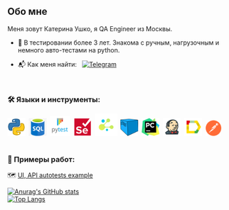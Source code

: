 ## Обо мне
Меня зовут Катерина Ушко, я QA Engineer из Москвы.
- :rocket: В тестировании более 3 лет. Знакома с ручным, нагрузочным и немного авто-тестами на python.

- :mailbox_with_mail: Как меня найти:&nbsp;&nbsp;&nbsp;<a href="https://t.me/Alderon_first"><img alt="Telegram" width="22px" src="https://cdn.jsdelivr.net/npm/simple-icons@v3/icons/telegram.svg" /></a>
<br>


### :hammer_and_wrench: Языки и инструменты:
<div>
  <img src="https://github.com/Yunaika/yunaika/blob/main/img/logos/python.webp" title="Python" alt="Python" width="40" height="40"/>&nbsp;
  <img src="https://github.com/Yunaika/yunaika/blob/main/img/logos/sql.png" title="SQL" alt="SQL" width="40" height="40"/>&nbsp;   
  <img src="https://github.com/Yunaika/yunaika/blob/main/img/logos/pytest.png" title="Pytest" alt="Pytest" width="45" height="45"/>&nbsp; 
  <img src="https://github.com/Yunaika/yunaika/blob/main/img/logos/selenium-original.svg" title="Selenium" alt="Selenium" width="40" height="40"/>&nbsp;  
  <img src="https://github.com/Yunaika/yunaika/blob/main/img/logos/selene.png" title="Selene" alt="Selene" width="50" height="50"/>&nbsp;
  <img src="https://github.com/Yunaika/yunaika/blob/main/img/logos/selenoid.png" title="Selenoid" alt="Selenoid" width="40" height="40"/>&nbsp;  
  <img src="https://github.com/Yunaika/yunaika/blob/main/img/logos/pycharm.png" title="PyCharm" alt="PyCharm" width="40" height="40"/>&nbsp;    
  <img src="https://github.com/Yunaika/yunaika/blob/main/img/logos/jenkins.png" title="Jenkins" alt="Jenkins" width="40" height="40"/>&nbsp;
  <img src="https://github.com/Yunaika/yunaika/blob/main/img/logos/Allure.svg" title="Allure Report" alt="Allure Report" width="40" height="40"/>&nbsp;
  <img src="https://github.com/Yunaika/yunaika/blob/main/img/logos/postman.png" title="Postman" alt="Postman" width="35" height="35"/>&nbsp;  
</div>
<br>

### :floppy_disk: Примеры работ:

:world_map: <a target="_blank" href="https://github.com/Alderon-first/test_python_mashroom">UI, API autotests example</a>

[![Anurag's GitHub stats](https://github-readme-stats.vercel.app/api?username=OlgaZtv&show_icons=true)](https://github.com/anuraghazra/github-readme-stats)
<br/>
[![Top Langs](https://github-readme-stats.vercel.app/api/top-langs/?username=OlgaZtv&layout=compact)](https://github.com/anuraghazra/github-readme-stats)

